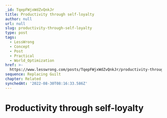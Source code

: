 ```yaml
---
_id: TqepFWjxWdZvQnkJr
title: Productivity through self-loyalty
author: null
url: null
slug: productivity-through-self-loyalty
type: post
tags:
  - LessWrong
  - Concept
  - Post
  - Practical
  - World_Optimization
href: >-
  https://www.lesswrong.com/posts/TqepFWjxWdZvQnkJr/productivity-through-self-loyalty
sequence: Replacing Guilt
chapter: Related
synchedAt: '2022-08-30T08:16:33.586Z'
---
```

# Productivity through self-loyalty

